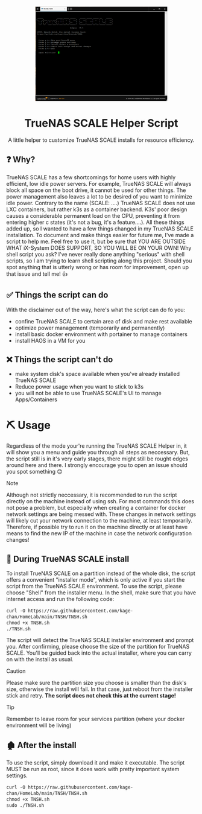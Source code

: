 <p align="center">
  <a>
    <img src="https://raw.githubusercontent.com/kage-chan/HomeLab/main/TNSH/screenshot.png" alt="TNSH Screenshot" height="250">
    <h1 align="center">TrueNAS SCALE Helper Script</h1>
  </a>
</p>

<p align="center">
  A little helper to customize TrueNAS SCALE installs for resource efficiency.
</p>


## ❓ Why?
TrueNAS SCALE has a few shortcomings for home users with highly efficient, low idle power servers. For example, TrueNAS SCALE will always block all space on the boot drive, it cannot be used for other things. The power management also leaves a lot to be desired of you want to minimize idle power. Contrary to the name (SCALE: ....) TrueNAS SCALE does not use LXC containers, but rather k3s as a container backend. K3s' poor design causes a considerable permanent load on the CPU, preventing it from entering higher c states (it's not a bug, it's a feature....). All these things added up, so I wanted to have a few things changed in my TrueNAS SCALE installation. To document and make things easier for future me, I've made a script to help me. Feel free to use it, but be sure that
YOU ARE OUTSIDE WHAT iX-System DOES SUPPORT, SO YOU WILL BE ON YOUR OWN!
Why shell script you ask? I've never really done anything "serious" with shell scripts, so I am trying to learn shell scripting along this project. Should you spot anything that is utterly wrong or has room for improvement, open up that issue and tell me! 👍

## ✅ Things the script can do
With the disclaimer out of the way, here's what the script can do fo you:
- confine TrueNAS SCALE to certain area of disk and make rest available
- optimize power management (temporarily and permanently)
- install basic docker environment with portainer to manage containers
- install HAOS in a VM for you

## ❌ Things the script can't do
- make system disk's space available when you've already installed TrueNAS SCALE
- Reduce power usage when you want to stick to k3s
- you will not be able to use TrueNAS SCALE's UI to manage Apps/Containers

# ⛏️ Usage
Regardless of the mode your're running the TrueNAS SCALE Helper in, it will show you a menu and guide you through all steps as neccessary. But, the script still is in it's very early stages, there might still be rought edges around here and there. I strongly encourage you to open an issue should you spot something 😊

>[!NOTE]
>Although not strictly neccessary, it is recommended to run the script directly on the machine instead of using ssh. For most commands this does not pose a problem, but especially when creating a container for docker network settings are being messed with. These changes in network settings will likely cut your network connection to the machine, at least temporarily. Therefore, if possible try to run it on the machine directly or at least have means to find the new IP of the machine in case the network configuration changes!

## 🔨 During TrueNAS SCALE install
To install TrueNAS SCALE on a partition instead of the whole disk, the script offers a convenient "installer mode", which is only active if you start the script from the TrueNAS SCALE environment. To use the script, please choose "Shell" from the installer menu. In the shell, make sure that you have internet access and run the following code:
```
curl -O https://raw.githubusercontent.com/kage-chan/HomeLab/main/TNSH/TNSH.sh
chmod +x TNSH.sh
./TNSH.sh
```
The script will detect the TrueNAS SCALE installer environment and prompt you. After confirming, please choose the size of the partition for TrueNAS SCALE. You'll be guided back into the actual installer, where you can carry on with the install as usual.

>[!CAUTION]
>Please make sure the partition size you choose is smaller than the disk's size, otherwise the install will fail. In that case, just reboot from the installer stick and retry. **The script does not check this at the current stage!**

>[!TIP]
>Remember to leave room for your services partition (where your docker environment will be living)

## 🏚️ After the install
To use the script, simply download it and make it executable. The script MUST be run as root, since it does work with pretty important system settings.
```
curl -O https://raw.githubusercontent.com/kage-chan/HomeLab/main/TNSH/TNSH.sh
chmod +x TNSH.sh
sudo ./TNSH.sh
```
